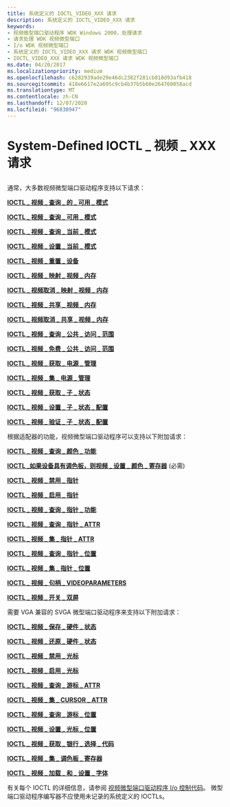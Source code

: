 ```yaml
---
title: 系统定义的 IOCTL_VIDEO_XXX 请求
description: 系统定义的 IOCTL_VIDEO_XXX 请求
keywords:
- 视频微型端口驱动程序 WDK Windows 2000，处理请求
- 请求处理 WDK 视频微型端口
- I/o WDK 视频微型端口
- 系统定义的 IOCTL_VIDEO_XXX 请求 WDK 视频微型端口
- IOCTL_VIDEO_XXX 请求 WDK 视频微型端口
ms.date: 04/20/2017
ms.localizationpriority: medium
ms.openlocfilehash: c6282939ade29e46dc2382f281cb818d93afb418
ms.sourcegitcommit: 418e6617e2a695c9cb4b37b5b60e264760858acd
ms.translationtype: MT
ms.contentlocale: zh-CN
ms.lasthandoff: 12/07/2020
ms.locfileid: "96838947"
---
```

# <a name="system-defined-ioctl_video_xxx-requests"></a>System-Defined IOCTL \_ 视频 \_ XXX 请求


## <span id="ddk_system_defined_ioctl_video_xxx_requests_gg"></span><span id="DDK_SYSTEM_DEFINED_IOCTL_VIDEO_XXX_REQUESTS_GG"></span>


通常，大多数视频微型端口驱动程序支持以下请求：

[**IOCTL \_ 视频 \_ 查询 \_ 的 \_ 可用 \_ 模式**](/windows-hardware/drivers/ddi/ntddvdeo/ni-ntddvdeo-ioctl_video_query_num_avail_modes)

[**IOCTL \_ 视频 \_ 查询 \_ 可用 \_ 模式**](/windows-hardware/drivers/ddi/ntddvdeo/ni-ntddvdeo-ioctl_video_query_avail_modes)

[**IOCTL \_ 视频 \_ 查询 \_ 当前 \_ 模式**](/windows-hardware/drivers/ddi/ntddvdeo/ni-ntddvdeo-ioctl_video_query_current_mode)

[**IOCTL \_ 视频 \_ 设置 \_ 当前 \_ 模式**](/windows-hardware/drivers/ddi/ntddvdeo/ni-ntddvdeo-ioctl_video_set_current_mode)

[**IOCTL \_ 视频 \_ 重置 \_ 设备**](/windows-hardware/drivers/ddi/ntddvdeo/ni-ntddvdeo-ioctl_video_reset_device)

[**IOCTL \_ 视频 \_ 映射 \_ 视频 \_ 内存**](/windows-hardware/drivers/ddi/ntddvdeo/ni-ntddvdeo-ioctl_video_map_video_memory)

[**IOCTL \_ 视频取消 \_ 映射 \_ 视频 \_ 内存**](/windows-hardware/drivers/ddi/ntddvdeo/ni-ntddvdeo-ioctl_video_unmap_video_memory)

[**IOCTL \_ 视频 \_ 共享 \_ 视频 \_ 内存**](/windows-hardware/drivers/ddi/ntddvdeo/ni-ntddvdeo-ioctl_video_share_video_memory)

[**IOCTL \_ 视频取消 \_ 共享 \_ 视频 \_ 内存**](/windows-hardware/drivers/ddi/ntddvdeo/ni-ntddvdeo-ioctl_video_unshare_video_memory)

[**IOCTL \_ 视频 \_ 查询 \_ 公共 \_ 访问 \_ 范围**](/windows-hardware/drivers/ddi/ntddvdeo/ni-ntddvdeo-ioctl_video_query_public_access_ranges)

[**IOCTL \_ 视频 \_ 免费 \_ 公共 \_ 访问 \_ 范围**](/windows-hardware/drivers/ddi/ntddvdeo/ni-ntddvdeo-ioctl_video_free_public_access_ranges)

[**IOCTL \_ 视频 \_ 获取 \_ 电源 \_ 管理**](/windows-hardware/drivers/ddi/ntddvdeo/ni-ntddvdeo-ioctl_video_get_power_management)

[**IOCTL \_ 视频 \_ 集 \_ 电源 \_ 管理**](/windows-hardware/drivers/ddi/ntddvdeo/ni-ntddvdeo-ioctl_video_set_power_management)

[**IOCTL \_ 视频 \_ 获取 \_ 子 \_ 状态**](/windows-hardware/drivers/ddi/ntddvdeo/ni-ntddvdeo-ioctl_video_get_child_state)

[**IOCTL \_ 视频 \_ 设置 \_ 子 \_ 状态 \_ 配置**](/windows-hardware/drivers/ddi/ntddvdeo/ni-ntddvdeo-ioctl_video_set_child_state_configuration)

[**IOCTL \_ 视频 \_ 验证 \_ 子 \_ 状态 \_ 配置**](/windows-hardware/drivers/ddi/ntddvdeo/ni-ntddvdeo-ioctl_video_validate_child_state_configuration)

根据适配器的功能，视频微型端口驱动程序可以支持以下附加请求：

[**IOCTL \_ 视频 \_ 查询 \_ 颜色 \_ 功能**](/windows-hardware/drivers/ddi/ntddvdeo/ni-ntddvdeo-ioctl_video_query_color_capabilities)

[**IOCTL \_如果设备具有调色板，则视频 \_ 设置 \_ 颜色 \_ 寄存器**](/windows-hardware/drivers/ddi/ntddvdeo/ni-ntddvdeo-ioctl_video_set_color_registers) (必需) 

[**IOCTL \_ 视频 \_ 禁用 \_ 指针**](/windows-hardware/drivers/ddi/ntddvdeo/ni-ntddvdeo-ioctl_video_disable_pointer)

[**IOCTL \_ 视频 \_ 启用 \_ 指针**](/windows-hardware/drivers/ddi/ntddvdeo/ni-ntddvdeo-ioctl_video_enable_pointer)

[**IOCTL \_ 视频 \_ 查询 \_ 指针 \_ 功能**](/windows-hardware/drivers/ddi/ntddvdeo/ni-ntddvdeo-ioctl_video_query_pointer_capabilities)

[**IOCTL \_ 视频 \_ 查询 \_ 指针 \_ ATTR**](/windows-hardware/drivers/ddi/ntddvdeo/ni-ntddvdeo-ioctl_video_query_pointer_attr)

[**IOCTL \_ 视频 \_ 集 \_ 指针 \_ ATTR**](/windows-hardware/drivers/ddi/ntddvdeo/ni-ntddvdeo-ioctl_video_set_pointer_attr)

[**IOCTL \_ 视频 \_ 查询 \_ 指针 \_ 位置**](/windows-hardware/drivers/ddi/ntddvdeo/ni-ntddvdeo-ioctl_video_query_pointer_position)

[**IOCTL \_ 视频 \_ 集 \_ 指针 \_ 位置**](/windows-hardware/drivers/ddi/ntddvdeo/ni-ntddvdeo-ioctl_video_set_pointer_position)

[**IOCTL \_ 视频 \_ 句柄 \_ VIDEOPARAMETERS**](/windows-hardware/drivers/ddi/ntddvdeo/ni-ntddvdeo-ioctl_video_handle_videoparameters)

[**IOCTL \_ 视频 \_ 开关 \_ 双屏**](/windows-hardware/drivers/ddi/ntddvdeo/ni-ntddvdeo-ioctl_video_switch_dualview)

需要 VGA 兼容的 SVGA 微型端口驱动程序来支持以下附加请求：

[**IOCTL \_ 视频 \_ 保存 \_ 硬件 \_ 状态**](/windows-hardware/drivers/ddi/ntddvdeo/ni-ntddvdeo-ioctl_video_save_hardware_state)

[**IOCTL \_ 视频 \_ 还原 \_ 硬件 \_ 状态**](/windows-hardware/drivers/ddi/ntddvdeo/ni-ntddvdeo-ioctl_video_restore_hardware_state)

[**IOCTL \_ 视频 \_ 禁用 \_ 光标**](/windows-hardware/drivers/ddi/ntddvdeo/ni-ntddvdeo-ioctl_video_disable_cursor)

[**IOCTL \_ 视频 \_ 启用 \_ 光标**](/windows-hardware/drivers/ddi/ntddvdeo/ni-ntddvdeo-ioctl_video_enable_cursor)

[**IOCTL \_ 视频 \_ 查询 \_ 游标 \_ ATTR**](/windows-hardware/drivers/ddi/ntddvdeo/ni-ntddvdeo-ioctl_video_query_cursor_attr)

[**IOCTL \_ 视频 \_ 集 \_ CURSOR \_ ATTR**](/windows-hardware/drivers/ddi/ntddvdeo/ni-ntddvdeo-ioctl_video_set_cursor_attr)

[**IOCTL \_ 视频 \_ 查询 \_ 游标 \_ 位置**](/windows-hardware/drivers/ddi/ntddvdeo/ni-ntddvdeo-ioctl_video_query_cursor_position)

[**IOCTL \_ 视频 \_ 设置 \_ 光标 \_ 位置**](/windows-hardware/drivers/ddi/ntddvdeo/ni-ntddvdeo-ioctl_video_set_cursor_position)

[**IOCTL \_ 视频 \_ 获取 \_ 银行 \_ 选择 \_ 代码**](/windows-hardware/drivers/ddi/ntddvdeo/ni-ntddvdeo-ioctl_video_get_bank_select_code)

[**IOCTL \_ 视频 \_ 集 \_ 调色板 \_ 寄存器**](/windows-hardware/drivers/ddi/ntddvdeo/ni-ntddvdeo-ioctl_video_set_palette_registers)

[**IOCTL \_ 视频 \_ 加载 \_ 和 \_ 设置 \_ 字体**](/windows-hardware/drivers/ddi/ntddvdeo/ni-ntddvdeo-ioctl_video_load_and_set_font)

有关每个 IOCTL 的详细信息，请参阅 [视频微型端口驱动程序 I/o 控制代码](/windows-hardware/drivers/ddi/index)。 微型端口驱动程序编写器不应使用未记录的系统定义的 IOCTLs。

 

